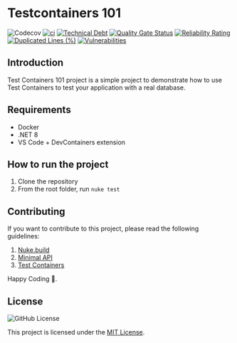 # Testcontainers 101

![Codecov](https://img.shields.io/codecov/c/github/phucnt1992/testcontainers-101)
[![ci](https://github.com/phucnt1992/testcontainers-101/actions/workflows/ci.yml/badge.svg)](https://github.com/phucnt1992/testcontainers-101/actions/workflows/ci.yml)
[![Technical Debt](https://sonarcloud.io/api/project_badges/measure?project=phucnt1992_testcontainers-101&metric=sqale_index)](https://sonarcloud.io/summary/new_code?id=phucnt1992_testcontainers-101)
[![Quality Gate Status](https://sonarcloud.io/api/project_badges/measure?project=phucnt1992_testcontainers-101&metric=alert_status)](https://sonarcloud.io/summary/new_code?id=phucnt1992_testcontainers-101)
[![Reliability Rating](https://sonarcloud.io/api/project_badges/measure?project=phucnt1992_testcontainers-101&metric=reliability_rating)](https://sonarcloud.io/summary/new_code?id=phucnt1992_testcontainers-101)
[![Duplicated Lines (%)](https://sonarcloud.io/api/project_badges/measure?project=phucnt1992_testcontainers-101&metric=duplicated_lines_density)](https://sonarcloud.io/summary/new_code?id=phucnt1992_testcontainers-101)
[![Vulnerabilities](https://sonarcloud.io/api/project_badges/measure?project=phucnt1992_testcontainers-101&metric=vulnerabilities)](https://sonarcloud.io/summary/new_code?id=phucnt1992_testcontainers-101)

## Introduction

Test Containers 101 project is a simple project to demonstrate how to use
Test Containers to test your application with a real database.

## Requirements

- Docker
- .NET 8
- VS Code + DevContainers extension

## How to run the project

1. Clone the repository
2. From the root folder, run `nuke test`

## Contributing

If you want to contribute to this project, please read the following guidelines:

1. [Nuke.build](https://nuke.build/)
2. [Minimal API](https://learn.microsoft.com/en-us/aspnet/core/fundamentals/minimal-apis?view=aspnetcore-7.0)
3. [Test Containers](https://www.testcontainers.org/)

Happy Coding 🚀.

## License

![GitHub License](https://img.shields.io/github/license/phucnt1992/azure-well-architected-framework-mindmap)

This project is licensed under the [MIT License](LICENSE).
